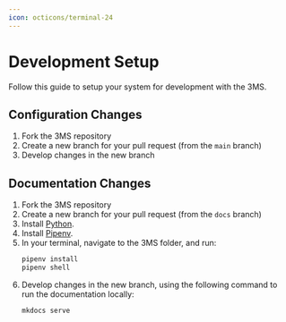 ```yaml
---
icon: octicons/terminal-24
---
```


# Development Setup

Follow this guide to setup your system for development with the 3MS. 

## Configuration Changes

1. Fork the 3MS repository
1. Create a new branch for your pull request (from the `main` branch)
1. Develop changes in the new branch

## Documentation Changes

1. Fork the 3MS repository
1. Create a new branch for your pull request (from the `docs` branch)
1. Install [Python](https://www.python.org/).
1. Install [Pipenv](https://pipenv.pypa.io/en/latest/).
1. In your terminal, navigate to the 3MS folder, and run:
    ```sh
    pipenv install
    pipenv shell
    ```
1. Develop changes in the new branch, using the following command to run the documentation locally:
    ```sh
    mkdocs serve
    ```